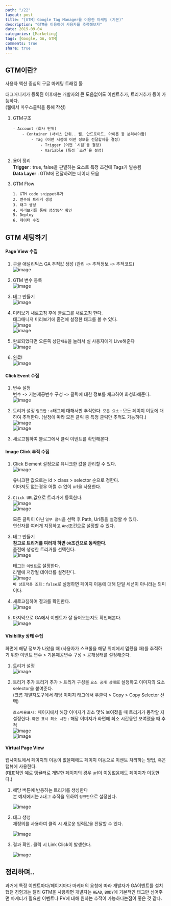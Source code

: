 ```yaml
---
path: "/22"
layout: post
title: "[GTM] Google Tag Manager를 이용한 마케팅 (기본)"
description: "GTM을 이용하여 사용자를 추적해보자"
date: 2019-09-04
categories: [Marketing]
tags: [Google, GA, GTM]
comments: true
share: true
---
```


## GTM이란?
사용자 액션 중심의 구글 마케팅 트래킹 툴  

태그매니저가 등록된 이후에는 개발자의 큰 도움없이도 이벤트추가, 트리거추가 등이 가능하다.  
(웹에서 마우스클릭을 통해 작성)

1. GTM구조
  
    ```
    - Account (회사 단위)
        - Container (서비스 단위.. 웹, 안드로이드, 아이폰 등 분리해야함)
            - Tag (어떤 시점에 어떤 정보를 전달할지를 결정)
                - Trigger (어떤 `시점`을 결정)
                - Variable (특정 `조건`을 설정)
    ```

2. 용어 정리  
    **Trigger** : true, false을 판별하는 요소로 특정 조건에 Tags가 발송됨  
    **Data Layer** : GTM에 전달하려는 데이터 모음

3. GTM Flow
    
    ```
    1. GTM code snippet추가
    2. 변수와 트리거 생성
    3. 태그 생성
    4. 미리보기를 통해 정상동작 확인
    5. Deploy
    6. 데이터 수집
    ```

## GTM 세팅하기
#### Page View 수집
1. 구글 애널리틱스 GA 추적값 생성 (관리 -> 추적정보 -> 추적코드)    
    ![image](/images/post_10_gtm/setting_step_1.png)

2. GTM 변수 등록                                      
    ![image](/images/post_10_gtm/setting_step_2.png)

3. 태그 만들기                                       
    ![image](/images/post_10_gtm/setting_step_3.png)

4. 미리보기 새로고침 후에 블로그를 새로고침 한다.    
태그매니저 미리보기에 좀전에 설정한 태그를 볼 수 있다.    
    ![image](/images/post_10_gtm/setting_step_4.png)    
    ![image](/images/post_10_gtm/setting_step_5.png)

5. 완료되었다면 오른쪽 상단`제출`을 눌러서 실 사용자에게 Live해준다      
    ![image](/images/post_10_gtm/setting_step_6.png)

6. 완료!                                       
    ![image](/images/post_10_gtm/setting_step_7.png)


#### Click Event 수집                
1. 변수 설정                                     
    변수 -> 기본제공변수 구성 -> 클릭에 대한 정보를 체크하여 화성화해준다.      
    ![image](/images/post_10_gtm/setting_click_1.png)

2. 트리거 설정
    `링크만` : `a`태그에 대해서만 추적한다.
    `모든 요소` : 모든 페이지 이동에 대하여 추적한다. (설정에 따라 모든 클릭 중 특정 클릭만 추적도 가능하다.)    
    ![image](/images/post_10_gtm/setting_click_2.png)      
    ![image](/images/post_10_gtm/setting_click_3.png)

3. 새로고침하여 블로그에서 클릭 이벤트를 확인해본다.

#### Image Click 추적 수집
1. Click Element 설정으로 유니크한 값을 관리할 수 있다.             
    ![image](/images/post_10_gtm/setting_image_1.png)
          
    유니크한 값으로는 id > class > selector 순으로 정한다.     
    이마저도 없는경우 어쩔 수 없이 url을 사용한다.

2. `Click URL`값으로 트리거에 등록한다.                   
    ![image](/images/post_10_gtm/setting_image_2.png)        
    ![image](/images/post_10_gtm/setting_image_3.png)

    모든 클릭이 아닌 `일부 클릭`을 선택 후 Path, Url등을 설정할 수 있다.          
    연산자를 여러개 지정하고 `And`조건으로 설정할 수 있다.

3. 태그 만들기  
    **참고로 트리거를 여러개 하면 `OR`조건으로 동작한다.**    
    좀전에 생성한 트리거를 선택한다.                     
    ![image](/images/post_10_gtm/setting_image_4.png)       

    태그는 `이벤트`로 설정한다.                     
    라벨에 저장될 데이터를 설정한다.                               
    ![image](/images/post_10_gtm/setting_image_5.png)             
    `비 상호작용 조회` : `false`로 설정하면 페이지 이동에 대해 단일 세션이 아니라는 의미이다.

4. 새로고침하여 결과를 확인한다.                                
    ![image](/images/post_10_gtm/setting_image_6.png)

5. 마지막으로 GA에서 이벤트가 잘 들어오는지도 확인해본다.  
    ![image](/images/post_10_gtm/setting_result_1.png)


#### Visibility 상태 수집
화면에 해당 정보가 나왔을 때 (사용자가 스크롤을 해당 위치에서 멈췄을 때)를 추적하기 위한 이벤트
변수 > 기본제공변수 구성 > 공개상태를 설정해준다.

1. 트리거 설정                          
    ![image](/images/post_10_gtm/setting_visibility_1.png)

2. 트리거 추가
    트리거 추가 > 트리거 구성을 `요소 공개 상태`로 설정하고 이미지의 요소 selector을 붙여준다.      
    (크롬 개발자도구에서 해당 이미지 태그에서 우클릭 > Copy > Copy Selector 선택)
    
    `최소비율표시` : 페이지에서 해당 이미지가 최소 몇% 보여졌을 때 트리거가 동작할 지 설정한다.
    `화면 표시 최소 시간` : 해당 이미지가 화면에 최소 시간동안 보여졌을 때 추적  
    ![image](/images/post_10_gtm/setting_visibility_2.png)  
    ![image](/images/post_10_gtm/setting_visibility_3.png)
                                                        
#### Virtual Page View
웹사이트에서 페이지의 이동이 없을때에도 페이지 이동으로 이벤트 처리하는 방법, 혹은 탭뷰에 사용한다.  
(대표적인 예로 앵귤러로 개발한 페이지의 경우 url이 이동없음에도 페이지가 이동한다.)

1. 해당 버튼에 반응하는 트리거를 생성한다                
    본 예제에서는 a태그 추적을 위하여 `링크만`으로 설정한다.           
    
    ![image](/images/post_10_gtm/setting_virtual_1.png)

2. 태그 생성                                      
    재정의를 사용하여 클릭 시 새로운 입력값을 전달할 수 있다.

    ![image](/images/post_10_gtm/setting_virtual_2.png)

3. 결과 확인. 클릭 시 Link Click이 발생한다.

    ![image](/images/post_10_gtm/setting_virtual_3.png)

## 정리하며..
과거에 특정 이벤트마다/페이지마다 마케터의 요청에 따라 개발자가 GA이벤트를 설치했던 경험과는 달리 GTM을 사용하면 개발자는 `HEAD`, `BODY`에 기본적인 태그만 심어주면 마케터가 필요한 이벤트나 PV에 대해 원하는 추적이 가능하다는점이 좋은 것 같다.
                                                                                                                                                                                                                                                               